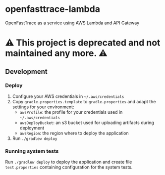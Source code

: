 # openfasttrace-lambda
OpenFastTrace as a service using AWS Lambda and API Gateway

# ⚠️ This project is deprecated and not maintained any more. ⚠️

## Development

### Deploy

1. Configure your AWS credentials in `~/.aws/credentials`
1. Copy `gradle.properties.template` to `gradle.properties` and adapt the settings for your environment:
    * `awsProfile`: the profile for your credentials used in `~/.aws/credentials`
    * `awsDeployBucket`: an s3 bucket used for uploading artifacts during deployment
    * `awsRegion`: the region where to deploy the application
1. Run `./gradlew deploy`

### Running system tests

Run `./gradlew deploy` to deploy the application and create file `test.properties` containing configuration for the system tests.
